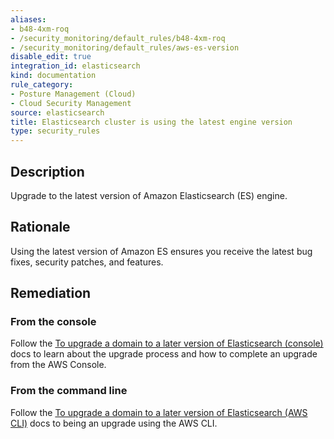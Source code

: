 ```yaml
---
aliases:
- b48-4xm-roq
- /security_monitoring/default_rules/b48-4xm-roq
- /security_monitoring/default_rules/aws-es-version
disable_edit: true
integration_id: elasticsearch
kind: documentation
rule_category:
- Posture Management (Cloud)
- Cloud Security Management
source: elasticsearch
title: Elasticsearch cluster is using the latest engine version
type: security_rules
---
```


## Description

Upgrade to the latest version of Amazon Elasticsearch (ES) engine.

## Rationale

Using the latest version of Amazon ES ensures you receive the latest bug fixes, security patches, and features.

## Remediation

### From the console

Follow the [To upgrade a domain to a later version of Elasticsearch (console)][1] docs to learn about the upgrade process and how to complete an upgrade from the AWS Console.

### From the command line

Follow the [To upgrade a domain to a later version of Elasticsearch (AWS CLI)][1] docs to being an upgrade using the AWS CLI.

[1]: https://docs.aws.amazon.com/elasticsearch-service/latest/developerguide/es-version-migration.html#starting-upgrades
[2]: https://docs.aws.amazon.com/elasticsearch-service/latest/developerguide/es-version-migration.html#starting-upgrades

